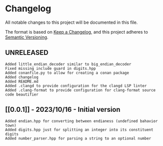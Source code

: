 # Changelog

All notable changes to this project will be documented in this file.

The format is based on [Keep a Changelog](https://keepachangelog.com/en/1.0.0/),
and this project adheres to [Semantic Versioning](https://semver.org/spec/v2.0.0.html).

## UNRELEASED
    Added little_endian_decoder similar to big_endian_decoder
    Fixed missing include guard in digits.hpp
    Added conanfile.py to allow for creating a conan package
    Added changelog
    Added README.md
    Added .clangd to provide configuration for the clangd LSP linter
    Added .clang-format to provide configuration for clang-format source code beautifier

## [[0.0.1]] - 2023/10/16 - Initial version 
    Added endian.hpp for converting between endianess (undefined bahavior town)
    Added digits.hpp just for splitting an integer into its constituent digits
    Added number_parser.hpp for parsing a string to an optional number
